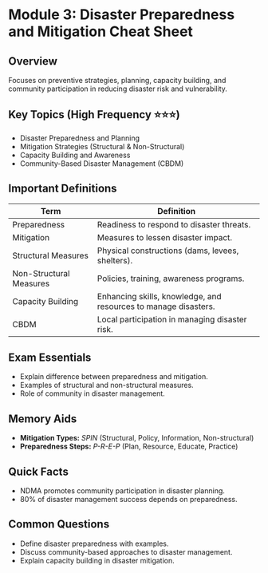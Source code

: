 # Module 3: Disaster Preparedness and Mitigation Cheat Sheet

## Overview
Focuses on preventive strategies, planning, capacity building, and community participation in reducing disaster risk and vulnerability.

## Key Topics (High Frequency ⭐⭐⭐)
- Disaster Preparedness and Planning
- Mitigation Strategies (Structural & Non-Structural)
- Capacity Building and Awareness
- Community-Based Disaster Management (CBDM)

## Important Definitions
| Term | Definition |
|------|-------------|
| Preparedness | Readiness to respond to disaster threats. |
| Mitigation | Measures to lessen disaster impact. |
| Structural Measures | Physical constructions (dams, levees, shelters). |
| Non-Structural Measures | Policies, training, awareness programs. |
| Capacity Building | Enhancing skills, knowledge, and resources to manage disasters. |
| CBDM | Local participation in managing disaster risk. |

## Exam Essentials
- Explain difference between preparedness and mitigation.
- Examples of structural and non-structural measures.
- Role of community in disaster management.

## Memory Aids
- **Mitigation Types:** *SPIN* (Structural, Policy, Information, Non-structural)
- **Preparedness Steps:** *P-R-E-P* (Plan, Resource, Educate, Practice)

## Quick Facts
- NDMA promotes community participation in disaster planning.
- 80% of disaster management success depends on preparedness.

## Common Questions
- Define disaster preparedness with examples.
- Discuss community-based approaches to disaster management.
- Explain capacity building in disaster mitigation.
